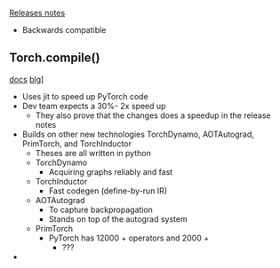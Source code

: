 [Releases notes](https://pytorch.org/get-started/pytorch-2.0/?utm_source=twitter&utm_medium=organic_social&utm_campaign=pytorch_conference)

- Backwards compatible

## Torch.compile()
[docs](https://pytorch.org/tutorials/intermediate/torch_compile_tutorial.html)
[blg](https://pytorch.org/blog/Accelerating-Hugging-Face-and-TIMM-models/?utm_source=twitter&utm_medium=organic_social&utm_campaign=pytorch_conference)]

- Uses jit to speed up PyTorch code
- Dev team expects a 30%- 2x speed up 
  - They also prove that the changes does a speedup in the release notes
- Builds on other new technologies TorchDynamo, AOTAutograd, PrimTorch, and TorchInductor
    - Theses are all written in python
    - TorchDynamo
      - Acquiring graphs reliably and fast
    - TorchInductor
      - Fast codegen (define-by-run IR)
    - AOTAutograd
      - To capture backpropagation
      - Stands on top of the autograd system
    - PrimTorch
      - PyTorch has 12000 + operators and 2000 + 
        - ???
- 



